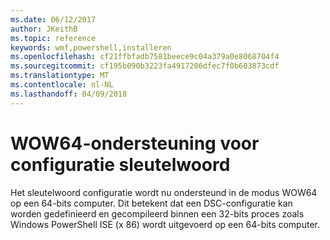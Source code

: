 ```yaml
---
ms.date: 06/12/2017
author: JKeithB
ms.topic: reference
keywords: wmf,powershell,installeren
ms.openlocfilehash: cf21ffbfadb7581beece9c04a379a0e8068704f4
ms.sourcegitcommit: cf195b090b3223fa4917206dfec7f0b603873cdf
ms.translationtype: MT
ms.contentlocale: nl-NL
ms.lasthandoff: 04/09/2018
---
```

# <a name="wow64-support-for-configuration-keyword"></a>WOW64-ondersteuning voor configuratie sleutelwoord

Het sleutelwoord configuratie wordt nu ondersteund in de modus WOW64 op een 64-bits computer. Dit betekent dat een DSC-configuratie kan worden gedefinieerd en gecompileerd binnen een 32-bits proces zoals Windows PowerShell ISE (x 86) wordt uitgevoerd op een 64-bits computer.